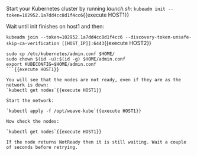 Start your Kubernetes cluster by running *launch.sh*:
`kubeadm init --token=102952.1a7dd4cc8d1f4cc6`{{execute HOST1}}

Wait until init finishes on host1 and then:

`kubeadm join --token=102952.1a7dd4cc8d1f4cc6 --discovery-token-unsafe-skip-ca-verification [[HOST_IP]]:6443`{{execute HOST2}}

```
sudo cp /etc/kubernetes/admin.conf $HOME/
sudo chown $(id -u):$(id -g) $HOME/admin.conf
export KUBECONFIG=$HOME/admin.conf
```{{execute HOST1}}

You will see that the nodes are not ready, even if they are as the network is down:
`kubectl get nodes`{{execute HOST1}}

Start the network:

`kubectl apply -f /opt/weave-kube`{{execute HOST1}}

Now check the nodes:

`kubectl get nodes`{{execute HOST1}}

If the node returns NotReady then it is still waiting. Wait a couple of seconds before retrying.
